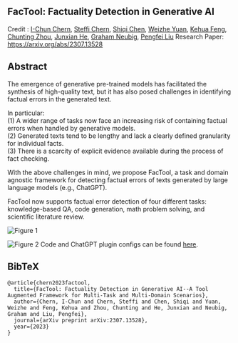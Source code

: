 ## FacTool: Factuality Detection in Generative AI
Credit : [I-Chun Chern](https://arxiv.org/search/cs?searchtype=author&query=Chern%2C+I), [Steffi Chern](https://arxiv.org/search/cs?searchtype=author&query=Chern%2C+S), [Shiqi Chen](https://arxiv.org/search/cs?searchtype=author&query=Chen%2C+S), [Weizhe Yuan](https://arxiv.org/search/cs?searchtype=author&query=Yuan%2C+W), [Kehua Feng](https://arxiv.org/search/cs?searchtype=author&query=Feng%2C+K), [Chunting Zhou](https://arxiv.org/search/cs?searchtype=author&query=Zhou%2C+C), [Junxian He](https://arxiv.org/search/cs?searchtype=author&query=He%2C+J), [Graham Neubig](https://arxiv.org/search/cs?searchtype=author&query=Neubig%2C+G), [Pengfei Liu](https://arxiv.org/search/cs?searchtype=author&query=Liu%2C+P)
Research Paper: https://arxiv.org/abs/2307.13528

## Abstract

The emergence of generative pre-trained models has facilitated the synthesis of high-quality text, but it has also posed challenges in identifying factual errors in the generated text.

In particular:  
(1) A wider range of tasks now face an increasing risk of containing factual errors when handled by generative models.  
(2) Generated texts tend to be lengthy and lack a clearly defined granularity for individual facts.  
(3) There is a scarcity of explicit evidence available during the process of fact checking.

With the above challenges in mind, we propose FacTool, a task and domain agnostic framework for detecting factual errors of texts generated by large language models (e.g., ChatGPT).

FacTool now supports factual error detection of four different tasks: knowledge-based QA, code generation, math problem solving, and scientific literature review.

![Figure 1](https://ethanc111.github.io/factool_website/static/images/factool-framework.png)

![Figure 2](https://ethanc111.github.io/factool_website/static/images/factool-examples.png)
Code and ChatGPT plugin configs can be found  [here](https://github.com/GAIR-NLP/factool).

## BibTeX

```
@article{chern2023factool,
  title={FacTool: Factuality Detection in Generative AI--A Tool Augmented Framework for Multi-Task and Multi-Domain Scenarios},
  author={Chern, I-Chun and Chern, Steffi and Chen, Shiqi and Yuan, Weizhe and Feng, Kehua and Zhou, Chunting and He, Junxian and Neubig, Graham and Liu, Pengfei},
  journal={arXiv preprint arXiv:2307.13528},
  year={2023}
}
```
